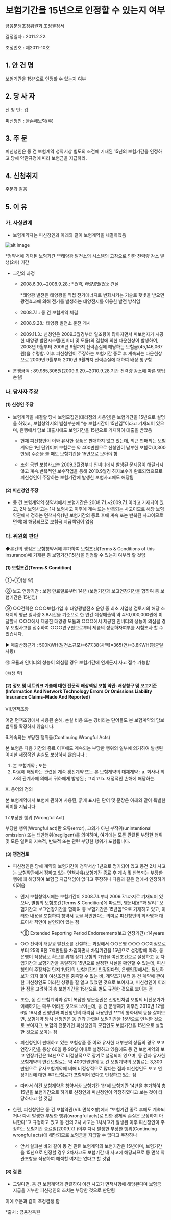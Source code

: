 # 보험기간을 15년으로 인정할 수 있는지 여부

금융분쟁조정위원회 조정결정서

결정일자 : 2011.2.22.

조정번호 : 제2011-10호

## 1. 안 건 명
보험기간을 15년으로 인정할 수 있는지 여부

## 2. 당 사 자 

신 청 인  : 갑

피신청인  : 을손해보험(주)

## 3. 주    문
피신청인은 동 건 보험계약 청약서상 별도의 조건에 기재된 15년의 보험기간을 인정하고 당해 약관규정에 따라 보험금을 지급하라.

## 4. 신청취지 

주문과 같음

## 5. 이   유 

### 가. 사실관계
* 보험계약자는 피신청인과 아래와 같이 보험계약을 체결하였음

![alt image](https://raw.githubusercontent.com/aijinet/bodoc-claim-contents/master/contents/images/137_1.PNG)

<!--
구  분
계약일자
계약자
(대표자)
피보험자
보험기간*
사고기간**
담보내용
영업전문인
배상책임보험
‘08.7.1.
**전력
(갑)
병
‘08.7.1.~
‘09.7.1.
‘09.9.29.~
‘10.9.28.
태양광모듈과 인버터의 성능저하로 인한 재정적 손실 보상
-->


  *청약서에 기재된 보험기간
  **태양광 발전소의 시스템의 고장으로 인한 전력량 감소 발생(2차) 기간

* 그간의 과정
  * 2008.6.30.~2008.9.28.: **전력, 태양광발전소* 건설
    
    *태양광 발전은 태양광을 직접 전기에너지로 변화시키는 기술로 햇빛을 받으면 광전효과에 의해 전기를 발생하는 태양전지를 이용한 발전 방식임

  * 2008.7.1.: 동 건 보험계약 체결

  * 2008.9.28.: 태양광 발전소 운전 개시

  * 2009.11.3.: 신청인은 2009.3월경부터 일조량이 많아지면서 피보험자가 시공한 태양광 발전시스템(인버터 및 모듈)의 결함에 의한 다운현상이 발생하여, 2008년 9월부터 2009년 9월까지 전력손실에 해당하는 보험금(45,146,067원)을 수령함. 이후 피신청인이 주장하는 보험기간 종료 후 계속되는 다운현상으로 2009년 9월부터 2010년 9월까지 전력손실에 대하여 배상 청구함

* 분쟁금액 : 89,985,306원(2009.9.29.~2010.9.28.기간 전력량 감소에 따른 영업손실) 

### 나. 당사자 주장 

#### (1) 신청인 주장 

* 보험계약을 체결할 당시 보험모집인(대리점의 사용인)은 보험기간을 15년으로 설명을 하였고, 보험청약서의 별첨부분에 “총 보험기간이 15년임”이라고 기재되어 있으며, 은행에서 담보 대출시에도 보험기간을 15년으로 기재하여 대출을 받았음

  * 현재 피신청인이 이와 유사한 상품은 판매하지 않고 있는데, 최근 판매되는 보험계약은 1년 단위이며 보험료는 약 400만원으로 신청인이 납부한 보험료(3,300만원) 수준을 볼 때도 보험기간을 15년으로 보아야 함

  * 또한 금번 보험사고는 2009.3월경부터 인버터에서 발생된 문제점이 해결되지 않고 계속․반복적인 보수작업을 통해 2010.9월경 하자보수가 완료되었으므로 피신청인이 주장하는 보험기간에 발생한 보험사고에도 해당됨

#### (2) 피신청인 주장 

* 동 건 보험계약의 청약서에서 보험기간은 2008.7.1.~2009.7.1.이라고 기재되어 있고, 2차 보험사고는 1차 보험사고 이후에 계속 또는 반복되는 사고이므로 해당 보험약관에서 정하는 면책사유(1년 보험기간의 종료 후에 계속 또는 반복된 사고이므로 면책)에 해당되므로 보험금 지급책임이 없음

### 다. 위원회 판단

◆본건의 쟁점은 보험청약서에 부가하여 보험조건(Terms & Conditions of this insurance)에 기재된 총 보험기간(15년)을 인정할 수 있는지 여부라 할 것임

#### (1) 보험조건(Terms & Condition)

①~⑦(생 략)

⑧ 보고 연장기간 : 보험 만료일로부터 14년
   (보험기간과 보고연장기간을 합하여 총 보험기간은 15년임)
 
 ⑨ ○○전력은 ○○○보험가입 후 태양광발전소 운영 중 최초 사업성 검토시의 해당 소재지의 평균 일사량 3.8시간을 기준으로 한 연간 예상매출액 약 470,000,000원에 미달할시 ○○○에서 제공한 태양광 모듈과 ○○○에서 제공한 인버터의 성능이 의심될 경우 보험사고를 접수하여 ○○○연구원으로부터 제품의 성능하자여부를 시험조사 할 수 있습니다.

  ▶ 매출산정근거 : 500KWH(발전소규모)×677.38(차액)×365(연)×3.8KWH(평균일사량)
  
⑩ 모듈과 인버터의 성능이 의심될 경우 보험기간에 언제든지 사고 접수 가능함

⑪(생 략)

#### (2) 정보 및 네트워크 기술에 대한 전문직 배상책임 보험 약관-배상청구 및 보고기준(Information And Network Technology Errors Or Omissions Liability Insurance Claims-Made And Reported)

VII.면책조항

어떤 면책조항에서 사용된 손해, 손실 비용 또는 경비라는 단어들도 본 보험계약의 담보범위를 확장하지 않습니다.

6.계속되는 부당한 행위들(Continuing Wrongful Acts)

본 보험은 다음 기간의 종료 이후에도 계속되는 부당한 행위의 일부에 의거하여 발생된 어떠한 재정적인 손실도 보상하지 않습니다 :

 1) 본 보험계약 ; 또는
 2) 다음에 해당하는 관련된 계속 갱신계약 또는 본 보험계약의 대체계약 :
   a. 회사나 회사의 관계사에 의해서 귀하에게 발행된 ; 그리고 
    b. 재정적인 손해에 해당하는.

X. 용어의 정의

   본 보험계약에서 보험에 관하여 사용된, 굵게 표시된 단어 및 문장은 아래와 같이 특별한 의미를 지닙니다

17.부당한 행위 (Wrongful Act)

   부당한 행위(Wrongful act)란 오류(error), 고의가 아닌 부작위(unintentional omission) 또는 태만행위(negligent)를 의미하며, 여기에는 모든 관련된 부당한 행위 및 모든 일련의 지속적, 반복적 또는 관련 부당한 행위가 포함됩니다.

#### (3) 쟁점검토

* 피신청인은 당해 계약의 보험기간이 청약서상 1년으로 명기되어 있고 동건 2차 사고는 보험약관에서 정하고 있는 면책사유(보험기간 종료 후 계속 및 반복되는 부당한 행위)에 해당하여 보험금 지급책임이 없다고 주장하나 다음과 같은 점에서 인정하기 어려움

  * 먼저 보험청약서에는 보험기간이 2008.7.1.부터 2009.7.1.까지로 기재되어 있으나, 별첨의 보험조건(Terms & Condition)에 따르면, 영문내용*과 달리 ‘’보험기간과 보고연장기간을 합하여 총 보험기간은 15년임“으로 기재하고 있고, 이러한 내용을 포함하여 청약서 등을 확인한다는 의미로 피신청인의 회사명과 대표이사 직인이 날인되어 있는 점

      *⑧ Extended Reporting Period Endorsement(보고 연장기간) :14years

  * ○○ 전력이 태양광 발전소를 건설하는 과정에서 ○○은행 ○○○ ○○지점으로부터 25억 9천 7백만원을 차입하면서 차입기간을 15년으로 설정함에 따라, 동 은행이 적정담보 확보를 위해 상기 보험의 가입을 여신조건으로 설정하고 동 차입기간과 보험기간을 동일하게 15년으로 설정한 사실을 확인할 수 있는데, 피신청인의 주장처럼 단지 1년간의 보험기간만 인정된다면, 은행입장에서는 담보확보가 되지 않아 여신조건을 충족할 수 없는 바, 계약초기부터 동 건 계약에 관여한 피신청인도 이러한 상황을 잘 알고 있었던 것으로 보여지고, 피신청인이 이러한 점을 고려하여 총 보험기간을 15년으로 별도 규정한 것으로 보이는 점

  * 또한, 동 건 보험계약과 같이 복잡한 영문증권은 신청인처럼 보험의 비전문가가 이해하기는 매우 어려운 것으로 보이는데, 동 건 분쟁제기 이후인 2010년 12월 6일 16시경 신청인과 피신청인의 대리점 사용인인 ***의 통화내역 등을 살펴보면, 보험계약 당시 신청인은 동 건과 관련된 보험기간을 15년으로 인식한 것으로 보여지고, 보험의 전문가인 피신청인의 모집인도 보험기간을 15년으로 설명한 것으로 보이는 점

  * 피신청인이 판매하고 있는 보험상품 중 이와 유사한 대부분의 상품의 경우 보고 연장기간을 통상 60일 등 90일 이내로 설정하고 있음에도 동 건 보험계약의 보고 연장기간은 14년으로 비정상적으로 장기로 설정되어 있으며, 동 건과 유사한 보험계약의 연간보험료는 약 400만원인데 동 건 보험계약의 보험료는 3,300만원으로 유사보험계약에 비해 비정상적으로 많다는 점과 피신청인도 보고 연장기간에 대한 추가보험료가 포함되어 있다고 인정하고 있는 점

  * 따라서 이건 보험계약은 청약서상 보험기간 1년에 보험기간 14년을 추가하여 총 15년을 보험기간으로 하기로 신청인과 피신청인이 약정하였다고 보는 것이 타당하다고 할 것임

* 한편, 피신청인은 동 건 보험약관(Ⅶ. 면책조항)에서 “보험기간 종료 후에도 계속되거나 다시 발생한 부당한 행위(wrongful acts)로 인한 경제적 손실은 보상하지 아니한다”고 규정하고 있고 동 건의 2차 사고는 1차사고가 발생된 이후 피신청인이 주장하는 보험기간 종료일(2009.7.1.)이후 다시 발생한 부당한 행위(Continuing wrongful acts)에 해당되므로 보험금을 지급할 수 없다고 주장하나 

  * 앞서 살펴본 바와 같이 동 건 관련 보험계약의 보험기간은 15년이며, 보험기간을 15년으로 인정할 경우 2차사고도 보험기간 내 사고에 해당되므로 동 면책 약관조항을 적용하여 해석할 여지는 없다고 할 것임

#### (3) 결 론   

* 그렇다면, 동 건 보험계약과 관련하여 이건 사고가 면책사항에 해당된다며 보험금 지급을 거부한 피신청인의 조치는 부당한 것으로 판단됨

이에 주문과 같이 조정결정 함

*출처 : 금융감독원